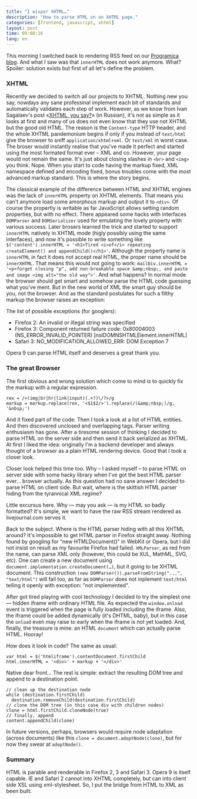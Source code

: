 ```yaml
---
title: "I wisper XHTML…"
description: "How to parse HTML on an XHTML page."
categories: [frontend, javascript, xhtml]
layout: post
time: 09:08:16
lang: en
---
```


This morning I switched back to rendering RSS feed on our [Programica blog](http://www.programica.ru/). And what I saw was that `innerHTML` does not work anymore. What? Spoiler: solution exists but first of all let's define the problem.

### XHTML

Recently we decided to switch all our projects to XHTML. Nothing new you say, nowdays any sane professinal implement each bit of standards and automatically validates each step of work. However, as we know from Ivan Sagalaev's post «[XHTML, you say?](http://softwaremaniacs.org/blog/2005/12/19/xhtml-you-say/)» (in Russian), it's not as simple as it looks at first and many of us does not even know that they use not XHTML but the good old HTML. The reason is the `Content-type` HTTP header, and the whole XHTML pandemonium begins if only if you instead of `text/html` give the browser to sniff `application/xhtml+xml`. Or `text/xml` in worst case. The broser would instantly realise that you've made it perfect and started using the most formated format ever – XML and co. However, your page would not remain the same. It's just about closing slashes in `<br>` and `<img>` you think. Nope. When you start to code having the markup fixed, XML namespace defined and encoding fixed, bonus troubles come with the most advanced markup standard. This is where the story begins.

The classical example of the difference between HTML and XHTML engines was the lack of `innerHTML` property on XHTML elements. That means you can't anymore load some amorphous markup and output it to `<div>`. Of course the propertly is writable as far JavaScript allows setting random properties, but with no effect. There appeared some hacks with interfaces `DOMParser` and `DOMSerializer` used for emulating the lovely property with various success. Later brosers learned the trick and started to support `innerHTML` natively in XHTML mode (higly possibly using the same interfaces), and now it's possible to write something like `$('content').innerHTML = '<h1>Tired <i>of</i> repeating createElement() and appendChild()</h1>'`. Although the property name is `innerHTML` in fact it does not accept real HTML, the proper name should be `innerXHTML`. That means this would not going to work: `mailDiv.innerHTML = '<p>forget closing "p", add non-breakable space &amp;nbsp;, and paste and image <img alt="the old way">'`. And what happens? In normal mode the browser should get smart and somehow parse the HTML code guessing what you've ment. But in the new world of XML the smart guy should be you, not the browser. And as the standard postulates for such a filthy markup the browser raises an exception:

The list of possible exceptions (for googlers):

* Firefox 2: An invalid or illegal string was specified
* Firefox 3: Component returned failure code: 0x80004003 (NS_ERROR_INVALID_POINTER) [nsIDOMNSHTMLElement.innerHTML]
* Safari 3: NO_MODIFICATION_ALLOWED_ERR: DOM Exception 7

Opera 9 can parse HTML itself and deserves a great thank you.

### The great Browser

The first obvious and wrong solution which come to mind is to quickly fix the markup with a regular expression.

    rex = /<(img|br|hr|link|input)(.+?)\/?>/g
    markup = markup.replace(rex, '<$1$2/>').replace(/(&amp;nbsp;)/g, '&nbsp;')

And it fixed part of the code. Then I took a look at a list of HTML entities. And then discovered unclosed and overlapping tags. Parser writing enthusiasm has gone. After a tiresome session of thinking I decided to parse HTML on the server side and then send it back serialized as XHTML. At first I liked the idea: originally I'm a backend developer and always thought of a browser as a plain HTML rendering device. Good that I took a closer look.

Closer look helped this time too. Why – I asked myself – to parse HTML on server side with some hacky library when I've got the best HTML parser ever… browser actually. As this question had no sane answer I decided to parse HTML on client side. But wait, where is the skittish HTML parser hiding from the tyrannical XML regime?

Little excursus here. Why — may you ask — is my HTML so badly formatted? It's simple, we want to have the raw RSS stream rendered as livejournal.com serves it.

Back to the subject. Where is the HTML parser hiding with all this XHTML around? It's impossible to get HTML parser in Firefox straight away. Nothing found by googling for "new HTMLDocument()" in WebKit or Opera, but I did not insist on result as my favourite Firefox had failed. `XMLParser`, as red from the name, can parse XML only (however, this could be XUL, MathML, SVG, etc). One can create a new document using `document.implementation.createDocument(…)`, but it going to be XHTML document. This construction `(new DOMParser()).parseFromString("...", "text/html")` will fail too, as far as `DOMParser` does not inplement `text/html` telling it openly with exception: "not implemented".

After got tired playing with cool technology I decided to try the simplest one — hidden iframe with ordinary HTML file. As expected the `window.onload` event is triggered when the page is fully loaded including the iframe. Also, the iframe could be added dynamically (it's DHTML, baby), but in this case the `onload` even may raise to early when the iframe is not yet loaded. And, finally, the treasure is mine: an HTML `document` which can actually parse HTML. Hooray!

How does it look in code? The same as usual:


    var html = $('htmliframe').contentDocument.firstChild
    html.innerHTML = '<div>' + markup + '</div>'

Native dear front… The rest is simple: extract the resulting DOM tree and append to a destination point.

    // clean up the destination node
    while (destination.firstChild)
      destination.removeChild(destination.firstChild)
    // clone the DOM tree (in this case div with children nodes)
    clone = html.firstChild.cloneNode(true)
    // finally, append
    content.appendChild(clone)

In future versions, perhaps, browsers would require node adaptation (across documents) like this `clone = document.adoptNode(clone)`, but for now they swear at `adoptNode()`.

### Summary

HTML is parable and renderable in Firefox 2, 3 and Safari 3. Opera 9 is itself capable. IE and Safari 2 cannot into XHTML completely, but can into client side XSL using xml-stylesheet. So, I put the bridge from HTML to XML as been built.
